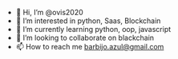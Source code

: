 - 👋 Hi, I’m @ovis2020
- 👀 I’m interested in python, Saas, Blockchain 
- 🌱 I’m currently learning python, oop, javascript
- 💞️ I’m looking to collaborate on blackchain
- 📫 How to reach me barbijo.azul@gmail.com

<!---
ovis2020/ovis2020 is a ✨ special ✨ repository because its `README.md` (this file) appears on your GitHub profile.
You can click the Preview link to take a look at your changes.
--->
